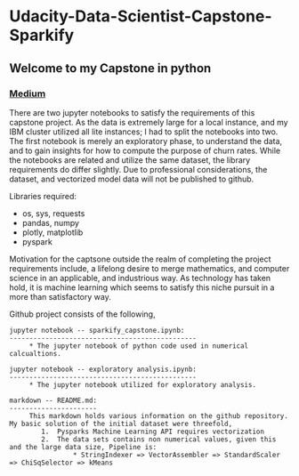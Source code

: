 # Udacity-Data-Scientist-Capstone-Sparkify
## Welcome to my Capstone in python
### [Medium](https://ebenite2.medium.com/utilizing-k-means-clustering-to-determine-churn-rates-of-music-subscription-users-in-pyspark-ed0ebbf70991)

There are two jupyter notebooks to satisfy the requirements of this capstone project.  As the data is extremely large for a local instance, and my IBM cluster utilized all lite instances; I had to split the notebooks into two.  The first notebook is merely an exploratory phase, to understand the data, and to gain insights for how to compute the purpose of churn rates.  While the notebooks are related and utilize the same dataset, the library requirements do differ slightly.  Due to professional considerations, the dataset, and vectorized model data will not be published to github.

Libraries required:

* os, sys, requests
* pandas, numpy
* plotly, matplotlib
* pyspark

Motivation for the captsone outside the realm of completing the project requirements include, a lifelong desire to merge mathematics, and computer science in an applicable, and industrious way.  As technology has taken hold, it is machine learning which seems to satisfy this niche pursuit in a more than satisfactory way.

Github project consists of the following,
    
    jupyter notebook -- sparkify_capstone.ipynb:
    -----------------------------------------------
         * The jupyter notebook of python code used in numerical calcualtions.
         
    jupyter notebook -- exploratory analysis.ipynb:
    -----------------------------------------------
         * The jupyter notebook utilized for exploratory analysis.
 
    markdown -- README.md:
    ----------------------
         This markdown holds various information on the github repository.  My basic solution of the initial dataset were threefold,
            1.  Pysparks Machine Learning API requires vectorization
            2.  The data sets contains non numerical values, given this and the large data size, Pipeline is:
                    * StringIndexer => VectorAssembler => StandardScaler => ChiSqSelector => kMeans 
            
